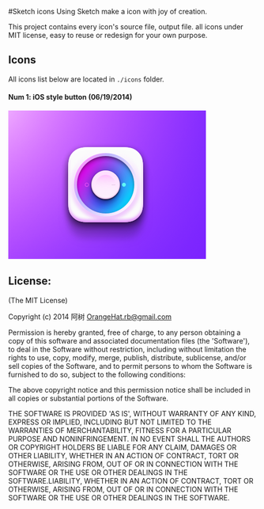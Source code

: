 #Sketch icons
Using Sketch make a icon with joy of creation. 

This project contains every icon's source file, output file. all icons under MIT license, easy to reuse or redesign for your own purpose.

## Icons

All icons list below are located in `./icons` folder.

#### Num 1: iOS style button (06/19/2014)

![ios-style-button](./icons/ios-style-button/ios-style-button.png)


License:
-------------------
(The MIT License)

Copyright (c) 2014 阿树  <OrangeHat.rb@gmail.com>

Permission is hereby granted, free of charge, to any person obtaining
a copy of this software and associated documentation files (the
'Software'), to deal in the Software without restriction, including
without limitation the rights to use, copy, modify, merge, publish,
distribute, sublicense, and/or sell copies of the Software, and to
permit persons to whom the Software is furnished to do so, subject to
the following conditions:

The above copyright notice and this permission notice shall be
included in all copies or substantial portions of the Software.

THE SOFTWARE IS PROVIDED 'AS IS', WITHOUT WARRANTY OF ANY KIND,
EXPRESS OR IMPLIED, INCLUDING BUT NOT LIMITED TO THE WARRANTIES OF
MERCHANTABILITY, FITNESS FOR A PARTICULAR PURPOSE AND NONINFRINGEMENT.
IN NO EVENT SHALL THE AUTHORS OR COPYRIGHT HOLDERS BE LIABLE FOR ANY
CLAIM, DAMAGES OR OTHER LIABILITY, WHETHER IN AN ACTION OF CONTRACT,
TORT OR OTHERWISE, ARISING FROM, OUT OF OR IN CONNECTION WITH THE
SOFTWARE OR THE USE OR OTHER DEALINGS IN THE SOFTWARE.LIABILITY, WHETHER IN AN ACTION OF CONTRACT, TORT OR OTHERWISE, ARISING FROM,
OUT OF OR IN CONNECTION WITH THE SOFTWARE OR THE USE OR OTHER DEALINGS IN THE
SOFTWARE.
